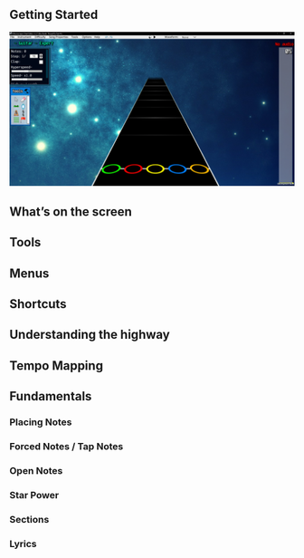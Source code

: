 <!-- TITLE: Moonscraper -->
<!-- SUBTITLE: How to chart in  Moonscraper -->
## Getting Started
![Moonscraper Default](/uploads/moonscraper/moonscraper-default.png "Moonscraper Default")
## What’s on the screen
## Tools
## Menus
## Shortcuts
## Understanding the highway
## Tempo Mapping
## Fundamentals
### Placing Notes
### Forced Notes / Tap Notes
### Open Notes
### Star Power
### Sections
### Lyrics
